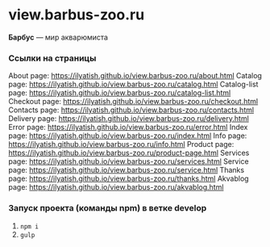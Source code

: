 # view.barbus-zoo.ru
<strong>Барбус</strong> — мир акварюмиста

### Ссылки на страницы

About page: https://ilyatish.github.io/view.barbus-zoo.ru/about.html
Catalog page: https://ilyatish.github.io/view.barbus-zoo.ru/catalog.html
Catalog-list page: https://ilyatish.github.io/view.barbus-zoo.ru/catalog-list.html
Checkout page: https://ilyatish.github.io/view.barbus-zoo.ru/checkout.html
Contacts page: https://ilyatish.github.io/view.barbus-zoo.ru/contacts.html
Delivery page: https://ilyatish.github.io/view.barbus-zoo.ru/delivery.html
Error page: https://ilyatish.github.io/view.barbus-zoo.ru/error.html
Index page: https://ilyatish.github.io/view.barbus-zoo.ru/index.html
Info page: https://ilyatish.github.io/view.barbus-zoo.ru/info.html
Product page: https://ilyatish.github.io/view.barbus-zoo.ru/product-page.html
Services page: https://ilyatish.github.io/view.barbus-zoo.ru/services.html
Service page: https://ilyatish.github.io/view.barbus-zoo.ru/service.html
Thanks page: https://ilyatish.github.io/view.barbus-zoo.ru/thanks.html
Akvablog page: https://ilyatish.github.io/view.barbus-zoo.ru/akvablog.html

### Запуск проекта (команды npm) в ветке develop

1. `npm i`
2. `gulp`
